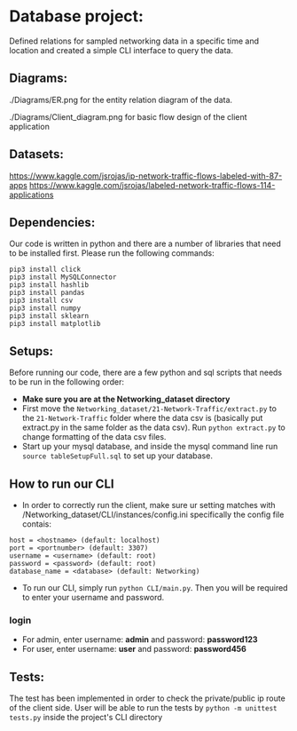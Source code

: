 # Database project:
Defined relations for sampled networking data in a specific time and location and created a simple CLI interface to query the data.

## Diagrams:
./Diagrams/ER.png for the entity relation diagram of the data.


./Diagrams/Client_diagram.png for basic flow design of the client application


## Datasets:
https://www.kaggle.com/jsrojas/ip-network-traffic-flows-labeled-with-87-apps
https://www.kaggle.com/jsrojas/labeled-network-traffic-flows-114-applications

## Dependencies:
Our code is written in python and there are a number of libraries that need to be installed first. Please run the following commands:
```
pip3 install click
pip3 install MySQLConnector
pip3 install hashlib
pip3 install pandas
pip3 install csv
pip3 install numpy
pip3 install sklearn
pip3 install matplotlib
```

## Setups:
Before running our code, there are a few python and sql scripts that needs to be run in the following order:
- **Make sure you are at the Networking_dataset directory** 
- First move the `Networking_dataset/21-Network-Traffic/extract.py` to the `21-Network-Traffic` folder where the data csv is (basically put extract.py in the same folder as the data csv). Run `python extract.py` to change formatting of the data csv files.
- Start up your mysql database, and inside the mysql command line run `source tableSetupFull.sql` to set up your database.

## How to run our CLI
- In order to correctly run the client, make sure ur setting matches with /Networking_dataset/CLI/instances/config.ini specifically the config file contais: 
``` 
host = <hostname> (default: localhost)
port = <portnumber> (default: 3307)
username = <username> (default: root)
password = <password> (default: root)
database_name = <database> (default: Networking)
```
- To run our CLI, simply run `python CLI/main.py`. Then you will be required to enter your username and password.

### login
- For admin, enter username: **admin** and password: **password123**
- For user, enter username: **user** and password: **password456**

## Tests:
The test has been implemented in order to check the private/public ip route of the client side.
User will be able to run the tests by 
``` python -m unittest tests.py ```
inside the project's CLI directory
